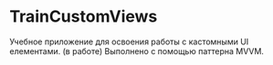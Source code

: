 # TrainCustomViews
Учебное приложение для освоения работы с кастомными UI елементами. (в работе)
Выполнено с помощью паттерна MVVM.
